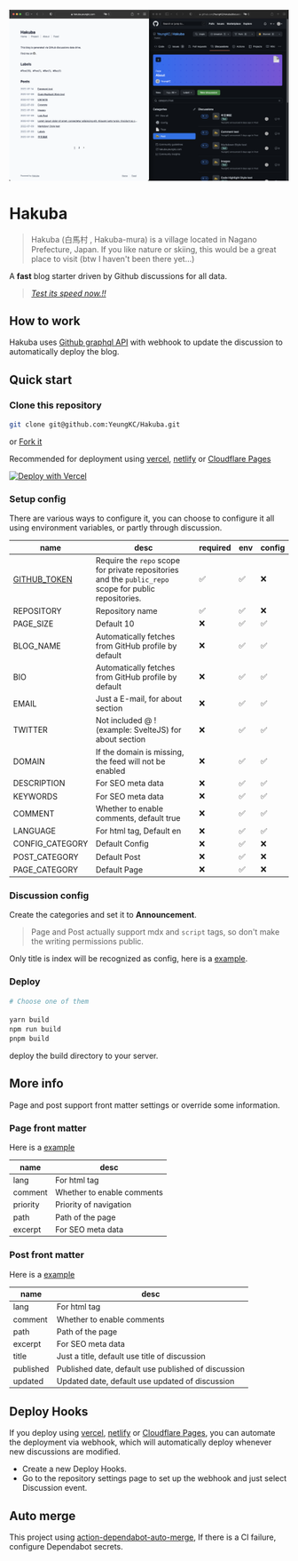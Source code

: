 [![Hakuba screenshots](./screenshots.png 'Hakuba screenshots')](https://hakuba.yeungkc.com/)

# Hakuba

> Hakuba (白馬村 , Hakuba-mura) is a village located in Nagano Prefecture, Japan.
> If you like nature or skiing, this would be a great place to visit (btw I haven't been there yet...)

A **fast** blog starter driven by Github discussions for all data.

> _[Test its speed now.!!](https://pagespeed.web.dev/report?url=https%3A%2F%2Fhakuba.yeungkc.com%2F)_

## How to work

Hakuba uses [Github graphql API](https://docs.github.com/en/graphql) with webhook to update the discussion to automatically deploy the blog.

## Quick start

### Clone this repository

```bash
git clone git@github.com:YeungKC/Hakuba.git
```

or [Fork it](https://github.com/YeungKC/Hakuba/fork)

Recommended for deployment using [vercel](https://vercel.com/), [netlify](https://app.netlify.com/) or [Cloudflare Pages](https://pages.cloudflare.com/)

[![Deploy with Vercel](https://vercel.com/button)](https://vercel.com/new/clone?repository-url=https%3A%2F%2Fgithub.com%2FYeungKC%2FHakuba&env=GITHUB_TOKEN,REPOSITORY&envDescription=Configure%20token%20and%20repository%20name%2C%20see%20https%3A%2F%2Fgithub.com%2FYeungKC%2FHakuba&project-name=blog&repo-name=blog&demo-title=Hakuba&demo-description=A%20fast%20blog%20starter%20driven%20by%20Github%20discussions%20for%20all%20data.&demo-url=https%3A%2F%2Fhakuba.yeungkc.com%2F&demo-image=https%3A%2F%2Fgithub.com%2FYeungKC%2FHakuba%2Fraw%2Fmaster%2Fscreenshots.png)

### Setup config

There are various ways to configure it, you can choose to configure it all using environment variables, or partly through discussion.

| name                                               | desc                                                                                                   | required | env | config |
| -------------------------------------------------- | ------------------------------------------------------------------------------------------------------ | -------- | --- | ------ |
| [GITHUB_TOKEN](https://github.com/settings/tokens) | Require the `repo` scope for private repositories and the `public_repo` scope for public repositories. | ✅       | ✅  | ❌     |
| REPOSITORY                                         | Repository name                                                                                        | ✅       | ✅  | ❌     |
| PAGE_SIZE                                          | Default 10                                                                                             | ❌       | ✅  | ✅     |
| BLOG_NAME                                          | Automatically fetches from GitHub profile by default                                                   | ❌       | ✅  | ✅     |
| BIO                                                | Automatically fetches from GitHub profile by default                                                   | ❌       | ✅  | ✅     |
| EMAIL                                              | Just a E-mail, for about section                                                                       | ❌       | ✅  | ✅     |
| TWITTER                                            | Not included @ ! (example: SvelteJS) for about section                                                 | ❌       | ✅  | ✅     |
| DOMAIN                                             | If the domain is missing, the feed will not be enabled                                                 | ❌       | ✅  | ✅     |
| DESCRIPTION                                        | For SEO meta data                                                                                      | ❌       | ✅  | ✅     |
| KEYWORDS                                           | For SEO meta data                                                                                      | ❌       | ✅  | ✅     |
| COMMENT                                            | Whether to enable comments, default true                                                               | ❌       | ✅  | ✅     |
| LANGUAGE                                           | For html tag, Default en                                                                               | ❌       | ✅  | ✅     |
| CONFIG_CATEGORY                                    | Default Config                                                                                         | ❌       | ✅  | ❌     |
| POST_CATEGORY                                      | Default Post                                                                                           | ❌       | ✅  | ❌     |
| PAGE_CATEGORY                                      | Default Page                                                                                           | ❌       | ✅  | ❌     |

### Discussion config

Create the categories and set it to **Announcement**.

> Page and Post actually support mdx and `script` tags, so don't make the writing permissions public.

Only title is index will be recognized as config, here is a [example](https://github.com/YeungKC/Hakuba/discussions/3).

### Deploy

```bash
# Choose one of them

yarn build
npm run build
pnpm build
```

deploy the build directory to your server.

## More info

Page and post support front matter settings or override some information.

### Page front matter

Here is a [example](https://github.com/YeungKC/Hakuba/discussions/58)

| name     | desc                       |
| -------- | -------------------------- |
| lang     | For html tag               |
| comment  | Whether to enable comments |
| priority | Priority of navigation     |
| path     | Path of the page           |
| excerpt  | For SEO meta data          |

### Post front matter

Here is a [example](https://github.com/YeungKC/Hakuba/discussions/58)

| name      | desc                                                |
| --------- | --------------------------------------------------- |
| lang      | For html tag                                        |
| comment   | Whether to enable comments                          |
| path      | Path of the page                                    |
| excerpt   | For SEO meta data                                   |
| title     | Just a title, default use title of discussion       |
| published | Published date, default use published of discussion |
| updated   | Updated date, default use updated of discussion     |

## Deploy Hooks

If you deploy using [vercel](https://vercel.com/), [netlify](https://app.netlify.com/) or [Cloudflare Pages](https://pages.cloudflare.com/), you can automate the deployment via webhook, which will automatically deploy whenever new discussions are modified.

- Create a new Deploy Hooks.
- Go to the repository settings page to set up the webhook and just select Discussion event.

## Auto merge

This project using [action-dependabot-auto-merge](https://github.com/ahmadnassri/action-dependabot-auto-merge#token-scope), If there is a CI failure, configure Dependabot secrets.

